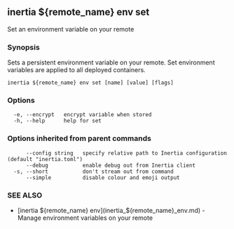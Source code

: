 ## inertia ${remote_name} env set

Set an environment variable on your remote

### Synopsis

Sets a persistent environment variable on your remote. Set environment
variables are applied to all deployed containers.

```
inertia ${remote_name} env set [name] [value] [flags]
```

### Options

```
  -e, --encrypt   encrypt variable when stored
  -h, --help      help for set
```

### Options inherited from parent commands

```
      --config string   specify relative path to Inertia configuration (default "inertia.toml")
      --debug           enable debug out from Inertia client
  -s, --short           don't stream out from command
      --simple          disable colour and emoji output
```

### SEE ALSO

* [inertia ${remote_name} env](inertia_${remote_name}_env.md)	 - Manage environment variables on your remote


